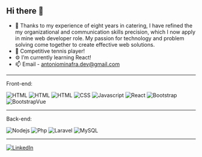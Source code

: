## Hi there 👋

<!--
**AntonioMinafra/AntonioMinafra** is a ✨ _special_ ✨ repository because its `README.md` (this file) appears on your GitHub profile.

Here are some ideas to get you started:

- 🔭 I’m currently working on ...
- 🌱 I’m currently learning ...
- 👯 I’m looking to collaborate on ...
- 🤔 I’m looking for help with ...
- 💬 Ask me about ...
- 📫 How to reach me: ...
- 😄 Pronouns: ...
- ⚡ Fun fact: ...
-->
- 👋 Thanks to my experience of eight years in catering, I have refined the my organizational and communication skills precision, which I now apply in mine web developer role. My passion for technology and problem solving come together to create effective web solutions.
- 🏸 Competitive tennis player!
- ⚙️ I’m currently learning React!
- 📫 Email - antoniominafra.dev@gmail.com

<hr />
    Front-end:
<p>
    <!-- <img alt="HTML" src="https://img.shields.io/badge/HTML5-E34F26?style=for-the-badge&logo=html5&logoColor=white"> -->
    <img alt="HTML" src="https://img.shields.io/badge/HTML5-323330?style=flat-square&logo=html5&logoColor=1572B6">
    <img alt="HTML" src="https://img.shields.io/badge/HTML5-323330?style=flat-square&logo=html5&logoColor=FF4500&labelColor=323330&color=FFFFFF">
    <img alt="HTML" src="https://img.shields.io/badge/HTML5-323330?style=flat-square&logo=html5&logoColor=FF4500&labelColor=323330">
    <img alt="CSS" src="https://img.shields.io/badge/CSS-323330?style=flat-square&logo=css3&logoColor=1572B6">
    <img alt="Javascript" src="https://img.shields.io/badge/JavaScript-323330?style=flat-square&logo=javascript&logoColor=F7DF1E" />
    <img alt="React" src="https://img.shields.io/badge/React-323330?style=flat-square&logo=react&logoColor=blue">
    <img alt="Bootstrap" src="https://img.shields.io/badge/Bootstrap-BA00BA?style=flat-square&logo=bootstrap&logoColor=white" />
    <img alt="BootstrapVue" src="https://img.shields.io/badge/BootstrapVue-5A5A5A?style=flat-square&logo=bootstrap&logoColor=white" />
</p>
  <hr />
  Back-end:
<p>
  <img alt="Nodejs" src="https://img.shields.io/badge/-Nodejs-43853d?style=flat-square&logo=Node.js&logoColor=white" />
  <img alt="Php" src="https://img.shields.io/badge/Php-000000?style=flat-square&logo=php&logoColor=blueviolet" />
  <img alt="Laravel" src="https://img.shields.io/badge/Laravel-930015?style=flat-square&logo=laravel&logoColor=red" />
  <img alt="MySQL" src="https://img.shields.io/badge/MySQL-005C84?style=flat-square&logo=mysql&logoColor=white" />
</p>
<hr />

<p><a href="www.linkedin.com/in/antonio-minafra-webdeveloper" target="_blank"><img alt="LinkedIn" src="https://img.shields.io/badge/LinkedIn-0077B5?style=for-the-badge&logo=linkedin&logoColor=white" /></a>
</p>